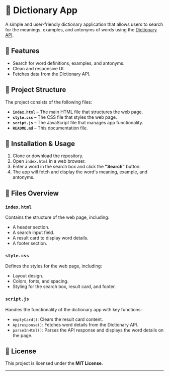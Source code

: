 # 📖 Dictionary App

A simple and user-friendly dictionary application that allows users to search for the meanings, examples, and antonyms of words using the [Dictionary API](https://dictionaryapi.dev/).

## 🚀 Features

- Search for word definitions, examples, and antonyms.
- Clean and responsive UI.
- Fetches data from the Dictionary API.

## 📁 Project Structure

The project consists of the following files:

- **`index.html`** – The main HTML file that structures the web page.
- **`style.css`** – The CSS file that styles the web page.
- **`script.js`** – The JavaScript file that manages app functionality.
- **`README.md`** – This documentation file.

## 🔧 Installation & Usage

1. Clone or download the repository.
2. Open `index.html` in a web browser.
3. Enter a word in the search box and click the **"Search"** button.
4. The app will fetch and display the word's meaning, example, and antonyms.

## 📜 Files Overview

### `index.html`

Contains the structure of the web page, including:

- A header section.
- A search input field.
- A result card to display word details.
- A footer section.

### `style.css`

Defines the styles for the web page, including:

- Layout design.
- Colors, fonts, and spacing.
- Styling for the search box, result card, and footer.

### `script.js`

Handles the functionality of the dictionary app with key functions:

- `emptyCard()`: Clears the result card content.
- `Apiresponse()`: Fetches word details from the Dictionary API.
- `parseInHtml()`: Parses the API response and displays the word details on the page.

## 📜 License

This project is licensed under the **MIT License**.

---


